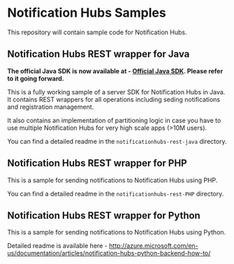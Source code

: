 # Notification Hubs Samples

This repository will contain sample code for Notification Hubs.

## Notification Hubs REST wrapper for Java

**The official Java SDK is now available at - [Official Java SDK]. Please refer to it going forward.**

This is a fully working sample of a server SDK for Notification Hubs in Java. It contains REST wrappers for all operations including seding notifications and registration management.

It also contains an implementation of partitioning logic in case you have to use multiple Notification Hubs for very high scale apps (>10M users).

You can find a detailed readme in the `notificationhubs-rest-java` directory.

## Notification Hubs REST wrapper for PHP
This is a sample for sending notifications to Notification Hubs using PHP.

You can find a detailed readme in the `notificationhubs-rest-PHP` directory.

## Notification Hubs REST wrapper for Python
This is a sample for sending notifications to Notification Hubs using Python.

Detailed readme is available here - 
http://azure.microsoft.com/en-us/documentation/articles/notification-hubs-python-backend-how-to/

[Official Java SDK]: https://github.com/Azure/azure-notificationhubs-java-backen